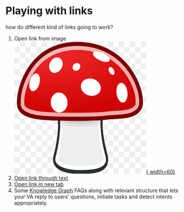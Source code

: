 
# Playing with links

how do different kind of links going to work?

1. Open link from image 
[![Mushroom](../mushroom.png){ width=60} ](https://www.pngwing.com/en/free-png-duoxo) 
2. [Open link through text](https://developer.kore.ai/docs/bots/how-tos/update-booking-task/) 
3. <a href="https://developer.kore.ai/uncategorised/change-flight-task/" target="_blank">Open link in new tab</a>
4. Some [Knowledge Graph](https://developer.kore.ai/uncategorised/build-a-travel-assistant-knowledge-graph/) FAQs along with relevant structure that lets your VA reply to users’ questions, initiate tasks and detect intents appropriately. 

